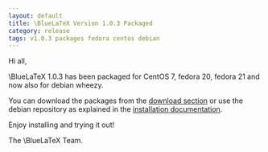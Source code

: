 ```yaml
---
layout: default
title: \BlueLaTeX Version 1.0.3 Packaged
category: release
tags: v1.0.3 packages fedora centos debian
---
```


Hi all,

\BlueLaTeX 1.0.3 has been packaged for CentOS 7, fedora 20, fedora 21 and now also for debian wheezy.

You can download the packages from the [download section](/download/) or use the debian repository as explained in the [installation documentation](/installation/#installation-from-debian-packages).

Enjoy installing and trying it out!

The \BlueLaTeX Team.
